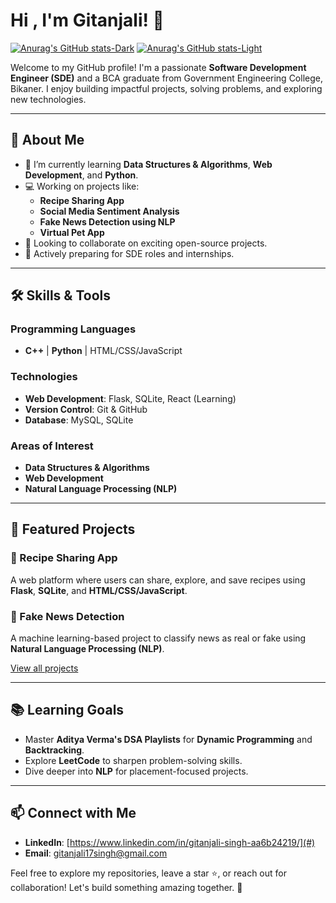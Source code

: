 # Hi , I'm Gitanjali! 👋
[![Anurag's GitHub stats-Dark](https://github-readme-stats.vercel.app/api?username=anuraghazra&show_icons=true&theme=dark#gh-dark-mode-only)](https://github.com/anuraghazra/github-readme-stats#gh-dark-mode-only)
[![Anurag's GitHub stats-Light](https://github-readme-stats.vercel.app/api?username=anuraghazra&show_icons=true&theme=default#gh-light-mode-only)](https://github.com/anuraghazra/github-readme-stats#gh-light-mode-only)


Welcome to my GitHub profile! I'm a passionate **Software Development Engineer (SDE)** and a BCA graduate from Government Engineering College, Bikaner. I enjoy building impactful projects, solving problems, and exploring new technologies.

---

## 🚀 About Me
- 🌱 I’m currently learning **Data Structures & Algorithms**, **Web Development**, and **Python**.
- 💻 Working on projects like:
  - **Recipe Sharing App**
  - **Social Media Sentiment Analysis**
  - **Fake News Detection using NLP**
  - **Virtual Pet App**
- 🤝 Looking to collaborate on exciting open-source projects.
- 📝 Actively preparing for SDE roles and internships.

---

## 🛠️ Skills & Tools

### Programming Languages
- **C++** | **Python** | HTML/CSS/JavaScript

### Technologies
- **Web Development**: Flask, SQLite, React (Learning)
- **Version Control**: Git & GitHub
- **Database**: MySQL, SQLite

### Areas of Interest
- **Data Structures & Algorithms**
- **Web Development**
- **Natural Language Processing (NLP)**

---

## 🌟 Featured Projects

### 🍴 Recipe Sharing App
A web platform where users can share, explore, and save recipes using **Flask**, **SQLite**, and **HTML/CSS/JavaScript**.

### 📰 Fake News Detection
A machine learning-based project to classify news as real or fake using **Natural Language Processing (NLP)**.

[View all projects](#)

---

## 📚 Learning Goals
- Master **Aditya Verma's DSA Playlists** for **Dynamic Programming** and **Backtracking**.
- Explore **LeetCode** to sharpen problem-solving skills.
- Dive deeper into **NLP** for placement-focused projects.

---

## 📫 Connect with Me
- **LinkedIn**: [https://www.linkedin.com/in/gitanjali-singh-aa6b24219/](#)
- **Email**: gitanjali17singh@gmail.com

Feel free to explore my repositories, leave a star ⭐, or reach out for collaboration! Let's build something amazing together. 🚀
